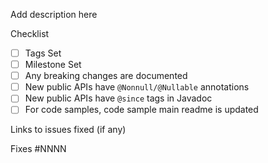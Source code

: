 Add description here

Checklist
- [ ] Tags Set
- [ ] Milestone Set
- [ ] Any breaking changes are documented
- [ ] New public APIs have `@Nonnull/@Nullable` annotations
- [ ] New public APIs have `@since` tags in Javadoc
- [ ] For code samples, code sample main readme is updated

Links to issues fixed (if any)

Fixes #NNNN
